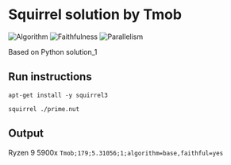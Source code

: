 # Squirrel solution by Tmob

![Algorithm](https://img.shields.io/badge/Algorithm-base-green)
![Faithfulness](https://img.shields.io/badge/Faithful-yes-green)
![Parallelism](https://img.shields.io/badge/Parallel-no-green)

Based on Python solution_1

## Run instructions

`apt-get install -y squirrel3`

`squirrel ./prime.nut`

## Output

Ryzen 9 5900x
`Tmob;179;5.31056;1;algorithm=base,faithful=yes`